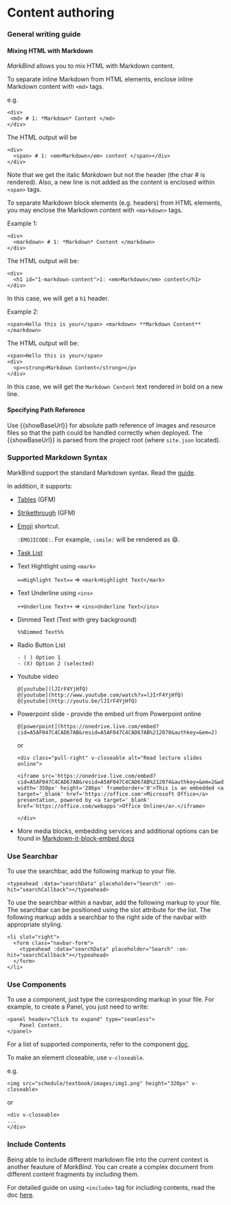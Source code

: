 <link rel="stylesheet" href="{{baseUrl}}/css/main.css">

<include src="../common/header.md" />

<div class="website-content">

# Content authoring
### General writing guide

#### Mixing HTML with Markdown
*MarkBind* allows you to mix HTML with Markdown content. 

To separate inline Markdown from HTML elements, enclose inline Markdown content with `<md>` tags.

e.g.
```
<div>
 <md> # 1: *Markdown* Content </md>
</div>
```
The HTML output will be 
```
<div>
  <span> # 1: <em>Markdown</em> content </span></div>
</div>
```
Note that we get the italic *Markdown* but not the header (the char # is rendered). Also, a new line is not added as the content is enclosed within `<span>` tags.

To separate Markdown block elements (e.g. headers) from HTML elements, you may enclose the Markdown content with `<markdown>` tags.

Example 1:
```
<div>
  <markdown> # 1: *Markdown* Content </markdown>
</div>
```
The HTML output will be:
```
<div>
  <h1 id="1-markdown-content">1: <em>Markdown</em> content</h1>
</div>
``` 
In this case, we will get a `h1` header.

Example 2:
```
<span>Hello this is your</span> <markdown> **Markdown Content**</markdown>
```
The HTML output will be:
```
<span>Hello this is your</span>
<div>
  <p><strong>Markdown Content</strong></p>
</div>
```
In this case, we will get the `Markdown Content` text rendered in bold on a new line.

#### Specifying Path Reference
Use {{showBaseUrl}} for absolute path reference of images and resource files so that the path could be handled correctly when deployed. The {{showBaseUrl}} is parsed from the project root (where `site.json` located).


### Supported Markdown Syntax

MarkBind support the standard Markdown syntax. Read the [guide](https://guides.github.com/features/mastering-markdown/).
	
In addition, it supports:
	
* [Tables](https://help.github.com/articles/organizing-information-with-tables/) (GFM)
* [Strikethrough](https://help.github.com/articles/basic-writing-and-formatting-syntax/#styling-text) (GFM)
* [Emoji](https://www.webpagefx.com/tools/emoji-cheat-sheet/) shortcut.
  
  `:EMOJICODE:`. For example, `:smile:` will be rendered as :smile:.
	
* [Task List](https://help.github.com/articles/basic-writing-and-formatting-syntax/#task-lists)
* Text Hightlight using `<mark>`
  
  `==Highlight Text==` => `<mark>Highlight Text</mark>`
  
* Text Underline using `<ins>`
  
  `++Underline Text++` => `<ins>Underline Text</ins>`
  
* Dimmed Text (Text with grey background)
	
  `%%Dimmed Text%%`

* Radio Button List
  
  ```
  - ( ) Option 1
  - (X) Option 2 (selected)
  ```

* Youtube video
  ```
  @[youtube](lJIrF4YjHfQ)
  @[youtube](http://www.youtube.com/watch?v=lJIrF4YjHfQ)
  @[youtube](http://youtu.be/lJIrF4YjHfQ)
  ```

* Powerpoint slide - provide the embed url from Powerpoint online
  ```
  @[powerpoint](https://onedrive.live.com/embed?cid=A5AF047C4CAD67AB&resid=A5AF047C4CAD67AB%212070&authkey=&em=2)
  ```
  or
  ```
  <div class="pull-right" v-closeable alt="Read lecture slides online">

  <iframe src='https://onedrive.live.com/embed?cid=A5AF047C4CAD67AB&resid=A5AF047C4CAD67AB%212074&authkey=&em=2&wdAr=1.3333333333333333' width='350px' height='286px' frameborder='0'>This is an embedded <a target='_blank' href='https://office.com'>Microsoft Office</a> presentation, powered by <a target='_blank' href='https://office.com/webapps'>Office Online</a>.</iframe>

  </div>
  ```

* More media blocks, embedding services and additional options can be found in [Markdown-it-block-embed docs](https://github.com/rotorz/markdown-it-block-embed)

### Use Searchbar

To use the searchbar, add the following markup to your file.

```
<typeahead :data="searchData" placeholder="Search" :on-hit="searchCallback"></typeahead>
```

To use the searchbar within a navbar, add the following markup to your file. The searchbar can be positioned using the slot attribute for the list. The following markup adds a searchbar to the right side of the navbar with appropriate styling.

```
<li slot="right">
  <form class="navbar-form">
    <typeahead :data="searchData" placeholder="Search" :on-hit="searchCallback"></typeahead> 
  </form>
</li>
```

### Use Components

To use a component, just type the corresponding markup in your file. For example, to create a Panel, you just need to write:
	
```
<panel header="Click to expand" type="seamless">
	Panel Content.
</panel>
```
	
For a list of supported components, refer to the component [doc](https://markbind.github.io/vue-strap/).

To make an element closeable, use `v-closeable`.

e.g. 
```
<img src="schedule/textbook/images/img1.png" height="320px" v-closeable>
```
or
```
<div v-closeable>
...
</div>
```
### Include Contents

Being able to include different markdown file into the current context is another feauture of *MarkBind*. You can create a complex document from different content fragments by including them.

For detailed guide on using `<include>` tag for including contents, read the doc [here](includingContents.html).

<include src="../common/userGuideSections.md" />

</div>
